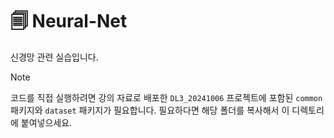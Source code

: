 # 🗐 Neural-Net

신경망 관련 실습입니다.

> [!NOTE] 
> 코드를 직접 실행하려면 강의 자료로 배포한 `DL3_20241006` 프로젝트에 포함된 `common` 패키지와 `dataset` 패키지가 필요합니다. 필요하다면 해당 폴더를 복사해서 이 디렉토리에 붙여넣으세요.